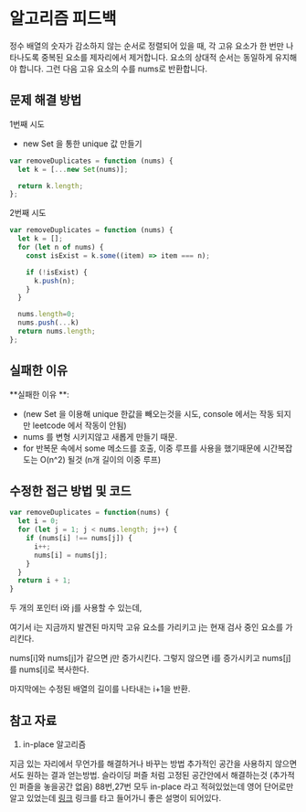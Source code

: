 # 알고리즘 피드백

정수 배열의 숫자가 감소하지 않는 순서로 정렬되어 있을 때, 각 고유 요소가 한 번만 나타나도록 중복된 요소를 제자리에서 제거합니다. 요소의 상대적 순서는 동일하게 유지해야 합니다. 그런 다음 고유 요소의 수를 nums로 반환합니다.

## 문제 해결 방법

1번째 시도 

- new Set 을 통한 unique 값 만들기

```js
var removeDuplicates = function (nums) {
  let k = [...new Set(nums)];

  return k.length;
};
```

2번째 시도

```js
var removeDuplicates = function (nums) {
  let k = [];
  for (let n of nums) {
    const isExist = k.some((item) => item === n);

    if (!isExist) {
      k.push(n);
    }
  }

  nums.length=0;
  nums.push(...k)
  return nums.length;
};
```


## 실패한 이유

**실패한 이유 **:

- (new Set 을 이용해 unique 한값을 빼오는것을 시도, console 에서는 작동 되지만 leetcode 에서 작동이 안됨)
- nums 를 변형 시키지않고 새롭게 만들기 때문.
- for 반복문 속에서 some 메소드를 호출,  이중 루프를 사용을  했기때문에 시간복잡도는  O(n^2) 될것 (n개 길이의 이중 루프)

## 수정한 접근 방법 및 코드

```js
var removeDuplicates = function(nums) {
  let i = 0;
  for (let j = 1; j < nums.length; j++) {
    if (nums[i] !== nums[j]) {
      i++;
      nums[i] = nums[j];
    }
  }
  return i + 1;
}
```

두 개의 포인터 i와 j를 사용할 수 있는데, 

여기서 i는 지금까지 발견된 마지막 고유 요소를 가리키고 j는 현재 검사 중인 요소를 가리킨다. 

nums[i]와 nums[j]가 같으면 j만 증가시킨다. 그렇지 않으면 i를 증가시키고 nums[j]를 nums[i]로 복사한다. 

마지막에는 수정된 배열의 길이를 나타내는 i+1을 반환.


## 참고 자료

1. in-place 알고리즘

지금 있는 자리에서 무언가를 해결하거나 바꾸는 방법 추가적인 공간을 사용하지 않으면서도 원하는 결과 얻는방법.
슬라이딩 퍼즐 처럼 고정된 공간안에서 해결하는것 (추가적인 퍼즐을 놓을공간 없음)
88번,27번 모두 in-place 라고 적혀있었는데 영어 단어로만 알고 있었는데 [링크](https://en.wikipedia.org/wiki/In-place_algorithm) 링크를 타고 들어가니 좋은 설명이 되어있다.
